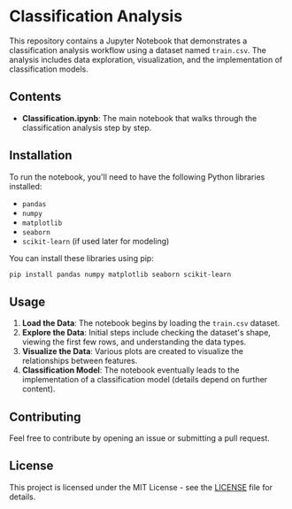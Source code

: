 
# Classification Analysis

This repository contains a Jupyter Notebook that demonstrates a classification analysis workflow using a dataset named `train.csv`. The analysis includes data exploration, visualization, and the implementation of classification models.

## Contents

- **Classification.ipynb**: The main notebook that walks through the classification analysis step by step.

## Installation

To run the notebook, you'll need to have the following Python libraries installed:

- `pandas`
- `numpy`
- `matplotlib`
- `seaborn`
- `scikit-learn` (if used later for modeling)

You can install these libraries using pip:

```bash
pip install pandas numpy matplotlib seaborn scikit-learn
```

## Usage

1. **Load the Data**: The notebook begins by loading the `train.csv` dataset.
2. **Explore the Data**: Initial steps include checking the dataset's shape, viewing the first few rows, and understanding the data types.
3. **Visualize the Data**: Various plots are created to visualize the relationships between features.
4. **Classification Model**: The notebook eventually leads to the implementation of a classification model (details depend on further content).

## Contributing

Feel free to contribute by opening an issue or submitting a pull request.

## License

This project is licensed under the MIT License - see the [LICENSE](LICENSE) file for details.
